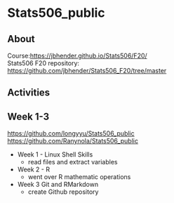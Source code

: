 # Stats506_public

## About
Course:https://jbhender.github.io/Stats506/F20/  
Stats506 F20 repository: https://github.com/jbhender/Stats506_F20/tree/master

## Activities  
## Week 1-3
https://github.com/longyyu/Stats506_public  
https://github.com/Ranynola/Stats506_public  

* Week 1 - Linux Shell Skills  
  * read files and extract variables     
* Week 2 - R  
  * went over R mathematic operations  
* Week 3 Git and RMarkdown
  * create Github repository    

